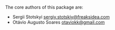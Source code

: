 The core authors of this package are:

* Sergii Stotskyi <sergiy.stotskiy@freaksidea.com>
* Otávio Augusto Soares <otaviokk@gmail.com>
